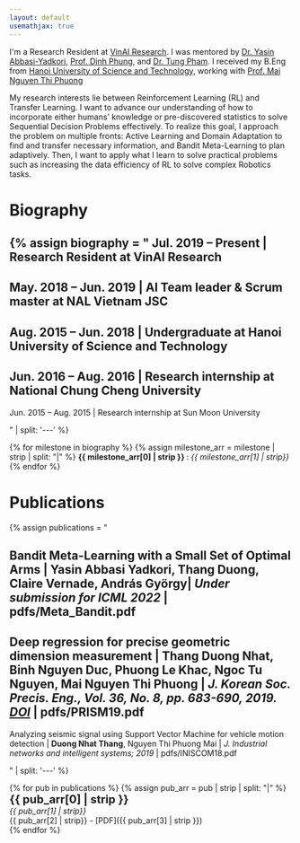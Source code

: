 ```yaml
---
layout: default
usemathjax: true
---
```


I'm a Research Resident at [VinAI Research](https://www.vinai.io/). I was mentored by [Dr. Yasin Abbasi-Yadkori](https://yasin-abbasi.github.io/), [Prof. Dinh Phung](https://research.monash.edu/en/persons/dinh-phung), and [Dr. Tung Pham](https://scholar.google.com.au/citations?user=KcUuEKsAAAAJ&hl=en). I received my B.Eng from [Hanoi University of Science and Technology](https://en.hust.edu.vn/), working with [Prof. Mai Nguyen Thi Phuong](https://sme.hust.edu.vn/en/officer/pgs-ts-nguyen-thi-phuong-mai.html)

My research interests lie between Reinforcement Learning (RL) and Transfer Learning. I want to advance our understanding of how to incorporate either humans’ knowledge or pre-discovered statistics to solve Sequential Decision Problems effectively. To realize this goal, I approach the problem on multiple fronts: Active Learning and Domain Adaptation to find and transfer necessary information, and Bandit Meta-Learning to plan adaptively. Then, I want to apply what I learn to solve practical problems such as increasing the data efficiency of RL to solve complex Robotics tasks.

# Biography

{% 
assign biography = "
Jul. 2019 – Present | Research Resident at VinAI Research
---
May. 2018 – Jun. 2019 | AI Team leader & Scrum master at NAL Vietnam JSC
---
Aug. 2015 – Jun. 2018 | Undergraduate at Hanoi University of Science and Technology
---
Jun. 2016 – Aug. 2016 | Research internship at National Chung Cheng University
---
Jun. 2015 – Aug. 2015 | Research internship at Sun Moon University

" | split: '---' 
%}

{% for milestone in biography %}
{% assign milestone_arr = milestone | strip | split: "|" %}
__<span> {{ milestone_arr[0] | strip }} </span>__ : *{{ milestone_arr[1] | strip}}*
{% endfor %}

# Publications

{% 
assign publications = "

Bandit Meta-Learning with a Small Set of Optimal Arms |
Yasin Abbasi Yadkori, __Thang Duong__, Claire Vernade, András György|
*Under submission for ICML 2022* |
pdfs/Meta_Bandit.pdf
---
Deep regression for precise geometric dimension measurement |
__Thang Duong Nhat__, Binh Nguyen Duc, Phuong Le Khac, Ngoc Tu Nguyen, Mai Nguyen Thi Phuong |
*J. Korean Soc. Precis. Eng., Vol. 36, No. 8, pp. 683-690, 2019. [DOI](https://doi.org/10.7736/KSPE.2019.36.8.683)* |
pdfs/PRISM19.pdf
---
Analyzing seismic signal using Support Vector Machine for vehicle motion detection |
__Duong Nhat Thang__, Nguyen Thi Phuong Mai |
*J. Industrial networks and intelligent systems; 2019* |
pdfs/INISCOM18.pdf

" | split: '---' 
%}


{% for pub in publications %}
{% assign pub_arr = pub | strip | split: "|" %}
__<span style='font-size: 20px'> {{ pub_arr[0] | strip }} </span>__ <br> *{{ pub_arr[1] | strip}}* <br> {{ pub_arr[2] | strip}} - [PDF]({{ pub_arr[3] | strip }})<br>
{% endfor %}


<!-- 
# Awards

__Excellence scholarship for the academic year of 2018 − 2019__ <br>
*Granted for top 1% students with highest CPA of School of Information and Communication Technology, HUST*

# Mentors
- [Viet-Anh Nguyen](https://vietanhnguyen.net)
- [Toan Tran](https://researchers.adelaide.edu.au/profile/toan.m.tran)
- [Khoat Than](https://scholar.google.com.vn/citations?user=z2_6ZRYAAAAJ) 


# Collaborators
- [Man-Chung Yue](https://manchungyue.com/)
- [Gustavo Carneiro](https://cs.adelaide.edu.au/~carneiro/)
- [Xuan Bui](https://scholar.google.com.vn/citations?user=DSLkmeUAAAAJ) -->
